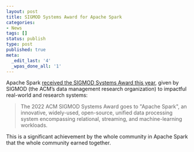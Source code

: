 ```yaml
---
layout: post
title: SIGMOD Systems Award for Apache Spark
categories:
- News
tags: []
status: publish
type: post
published: true
meta:
  _edit_last: '4'
  _wpas_done_all: '1'
---
```


Apache Spark [received the SIGMOD Systems Award this year](https://sigmod.org/2022-sigmod-awards/),
given by SIGMOD (the ACM’s data management research organization) to impactful
real-world and research systems:

> The 2022 ACM SIGMOD Systems Award goes to "Apache Spark", an innovative,
> widely-used, open-source, unified data processing system encompassing
> relational, streaming, and machine-learning workloads.

This is a significant achievement by the whole community in Apache Spark that
the whole community earned together.
